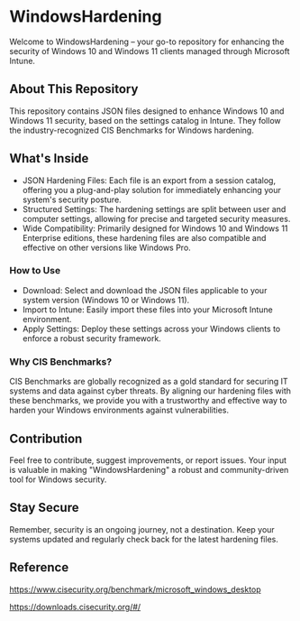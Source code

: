 # WindowsHardening

Welcome to WindowsHardening – your go-to repository for enhancing the security of Windows 10 and Windows 11 clients managed through Microsoft Intune.

## About This Repository
This repository contains JSON files designed to enhance Windows 10 and Windows 11 security, based on the settings catalog in Intune. They follow the industry-recognized CIS Benchmarks for Windows hardening.

## What's Inside
* JSON Hardening Files: Each file is an export from a session catalog, offering you a plug-and-play solution for immediately enhancing your system's security posture.
* Structured Settings: The hardening settings are split between user and computer settings, allowing for precise and targeted security measures.
* Wide Compatibility: Primarily designed for Windows 10 and Windows 11 Enterprise editions, these hardening files are also compatible and effective on other versions like Windows Pro.

### How to Use
* Download: Select and download the JSON files applicable to your system version (Windows 10 or Windows 11).
* Import to Intune: Easily import these files into your Microsoft Intune environment.
* Apply Settings: Deploy these settings across your Windows clients to enforce a robust security framework.

### Why CIS Benchmarks?
CIS Benchmarks are globally recognized as a gold standard for securing IT systems and data against cyber threats. By aligning our hardening files with these benchmarks, we provide you with a trustworthy and effective way to harden your Windows environments against vulnerabilities.

## Contribution
Feel free to contribute, suggest improvements, or report issues. Your input is valuable in making "WindowsHardening" a robust and community-driven tool for Windows security.

## Stay Secure
Remember, security is an ongoing journey, not a destination. Keep your systems updated and regularly check back for the latest hardening files.

## Reference
https://www.cisecurity.org/benchmark/microsoft_windows_desktop

https://downloads.cisecurity.org/#/

